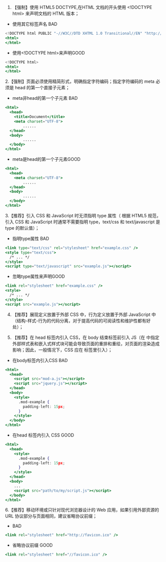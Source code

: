 1. 【强制】使用 HTML5 DOCTYPE,在HTML 文档的开头使用 \<!DOCTYPE html> 来声明文档的 HTML 版本；

- 使用其它标签声名 <Badge type="error">BAD</Badge>

```jsx | pure
<!DOCTYPE html PUBLIC "-//W3C//DTD XHTML 1.0 Transitional//EN" "http://www.w3.org/TR/xhtml1/DTD/xhtml1-transitional.dtd">
<html>
</html>
```

- 使用\<!DOCTYPE html>来声明<Badge type="success">GOOD</Badge>

```jsx | pure
<!DOCTYPE html>
<html>
</html>
```

2.【强制】页面必须使用精简形式，明确指定字符编码；指定字符编码的 meta 必须是 head 的第一个直接子元素；

- meta非head的第一个子元素 <Badge type="error">BAD</Badge>

```jsx | pure
<html>
  <head>
    <title>Document</title>
    <meta charset="UTF-8">
        ......
  </head>
  <body>
        ......
  </body>
</html>
```

- meta是head的第一个子元素<Badge type="success">GOOD</Badge>

```jsx | pure
<html>
  <head>
    <meta charset="UTF-8">
        ......
  </head>
  <body>
        ......
  </body>
</html>
```

3.【推荐】引入 CSS 和 JavaScript 时无须指明 type 属性（ 根据 HTML5 规范，引入 CSS 和 JavaScript 时通常不需要指明 type，text/css 和 text/javascript 是 type 的默认值）；

- 指明type属性 <Badge type="error">BAD</Badge>

```jsx | pure
<link type="text/css" rel="stylesheet" href="example.css" />
<style type="text/css">
  /* ... */
</style>
<script type="text/javascript" src="example.js"></script>

```

- 忽略type属性来声明<Badge type="success">GOOD</Badge>

```jsx | pure
<link rel="stylesheet" href="example.css" />
<style>
  /* ... */
</style>
<script src="example.js"></script>
```

4. 【推荐】展现定义放置于外部 CSS 中，行为定义放置于外部 JavaScript 中（结构-样式-行为的代码分离，对于提高代码的可阅读性和维护性都有好处）；

5. 【推荐】在 head 标签内引入 CSS，在 body 结束标签前引入 JS（在 <body></body> 中指定外部样式表和嵌入式样式块可能会导致页面的重排和重绘，对页面的渲染造成影响；因此，一般情况下，CSS 应在 <head></head> 标签里引入）；

- 在body标签内引入CSS <Badge type="error">BAD</Badge>

```jsx | pure
<html>
  <head>
    <script src="mod-a.js"></script>
    <script src="jquery.js"></script>
  </head>
  <body>
    <style>
      .mod-example {
        padding-left: 15px;
      }
    </style>
  </body>
</html>
```

- 在head 标签内引入 CSS <Badge type="success">GOOD</Badge>

```jsx | pure
<html>
  <head>
    <style>
      .mod-example {
        padding-left: 15px;
      }
    </style>
  </head>
  <body>
    ...
    <script src="path/to/my/script.js"></script>
  </body>
</html>
```
6.【推荐】移动环境或只针对现代浏览器设计的 Web 应用，如果引用外部资源的 URL 协议部分与页面相同，建议省略协议前缀；

-  <Badge type="error">BAD</Badge>

```jsx | pure
<link rel="stylesheet" href="http://favicon.ico" />
```

- 省略协议前缀 <Badge type="success">GOOD</Badge>

```jsx | pure
<link rel="stylesheet" href="//favicon.ico" />
```
